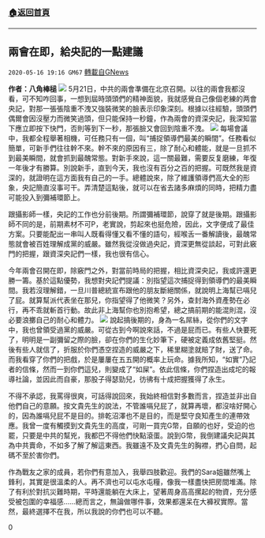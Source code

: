 ###  [:house:返回首頁](https://github.com/ourhimalayas/txt)
---

## 兩會在即，給央記的一點建議
`2020-05-16 19:16 GM67` [轉載自GNews](https://gnews.org/zh-hant/205177/)

**作者：八角棒槌**
![](https://s3.amazonaws.com/gnews-media-offload/wp-content/uploads/2020/05/16190912/40.jpg)
5月21日，中共的兩會準備在北京召開。以往的兩會我都沒看，可不知咋回事，一想到屆時頭頭們的精神面貌，我就感覺自己像個老練的两會央記，對那一張張陰重不洩又強裝微笑的臉表示印象深刻。根據以往經驗，頭頭們偶爾會因沒壓力而微笑過頭，但只能保持一秒鐘，作為兩會的資深央記，我深知當下應立即按下快門，否則等到下一秒，那張臉又會回到陰重不洩。
![](https://s3.amazonaws.com/gnews-media-offload/wp-content/uploads/2020/05/16190916/41.png)
每場會議中，我都全程舉著相機，可任務只有一個，叫“捕捉領導們最美的瞬間”。任務看似簡單，可新手們往往幹不來。幹不來的原因有三，除了耐心和體能，就是一旦抓不到最美瞬間，就會抓到最醜常態。對新手來說，這一關最難，需要反复磨練，年復一年後才有勝算。別說新手，直到今天，我也沒有百分之百的把握。可既然我是資深的，就證明在這方面我有自己的一手。總體說來，除了維護領導們高大全的形象，央記簡直沒事可干。弄清楚這點後，就可以在省去諸多麻煩的同時，把精力盡可能投入到彌補環節上。

跟攝影師一樣，央記的工作也分前後期。所謂彌補環節，說穿了就是後期。跟攝影師不同的是，前期素材不可P，老實說，剪起來也挺危險，因此，文字便成了最佳方案。只要能配出一串叫人既看得懂又看不懂的語句，經喉舌一番解讀後，最醜常態就會被百姓理解成黨的威嚴。雖然我從沒做過央記，資深更無從談起，可對此竅門的把握，跟資深央記們一樣，我也很有信心。

今年兩會召開在即，除竅門之外，對當前時局的把握，相比資深央記，我或許還更勝一籌。基於這點優勢，我想對央記們提議：別指望這次捕捉得到領導們的最美瞬間。我若沒理解錯，一旦川普總統宣布跟他的朋友斷絕關係，就說明上海幫已嗝兒了屁。就算幫派代表坐在那兒，你指望得了他微笑？另外，查封海外資產勢在必行，再不乖就斬首行動。故此非上海幫你也別抱希望，總之搞前期的能混則混，沒必要浪擲自己的耐心和體力。
![](https://s3.amazonaws.com/gnews-media-offload/wp-content/uploads/2020/05/16190921/42.jpg)
說起搞後期的，身為一名屌絲，從你們的文字中，我也曾領受過黨的威嚴。可從古到今啊說來話，不過是屁而已。有些人快要死了，明明是一副彌留之際的臉，卻在你們的生化妙筆下，硬被定義成依舊堅挺。然後有些人就信了，折服於你們憑空捏造的威嚴之下，稀里糊塗就賠了財，送了命。而我看穿了你們的把戲，於是屢屢在五五開的概率上玩命。據我所知，“如實”乃記者的信條，然而一到你們這兒，則變成了“如屎”。依此信條，你們捏造出成坨的報導社論，並因此而自豪，那股子得瑟勁兒，彷彿有十成把握獲得了永生。

不得不承認，我罵得很爽，可話得說回來，我始終相信對多數而言，捏造並非出自他們自己的意願。按文貴先生的說法，不管誰嗝兒屁了，就算再壞，都沒啥好開心的，因為誰嗝兒屁不是目的。排乾沼澤也不是目的，而是堅守良知產生的連帶效應。我曾一度有觸摸到文貴先生的高度，可剛一買完G幣，自願的也好，受迫的也罷，只要是中共的幫兇，我都巴不得他們快點滾蛋。說到G幣，我倒建議央記與其為中共賣命，不如多了解了解這東西。我雖遠不及文貴先生的胸襟，捫心自問，起碼不至於害你們。

作為戰友之家的成員，若你們有意加入，我舉四肢歡迎。我們的Sara姐雖然嘴上鋒利，其實是很溫柔的人。再不濟也可以屯水屯糧，像我一樣盡快把房間堆滿。除了有利於對抗災難時期，平時還能躺在大床上，望著周身高高摞起的物資，充分感受被包圍的幸福感……總而言之，無論做哪件事，效果都還呆在大褲衩實際。當然，最終選擇不在我，所以我說的你們也可以不聽。

0
